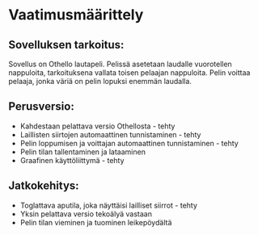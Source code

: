 # Vaatimusmäärittely

## Sovelluksen tarkoitus:

Sovellus on Othello lautapeli. 
Pelissä asetetaan laudalle vuorotellen nappuloita, tarkoituksena vallata toisen pelaajan nappuloita.
Pelin voittaa pelaaja, jonka väriä on pelin lopuksi enemmän laudalla.

## Perusversio:

- Kahdestaan pelattava versio Othellosta - tehty
- Laillisten siirtojen automaattinen tunnistaminen - tehty
- Pelin loppumisen ja voittajan automaattinen tunnistaminen - tehty
- Pelin tilan tallentaminen ja lataaminen
- Graafinen käyttöliittymä - tehty

## Jatkokehitys:

- Toglattava aputila, joka näyttäisi lailliset siirrot - tehty
- Yksin pelattava versio tekoälyä vastaan
- Pelin tilan vieminen ja tuominen leikepöydältä
